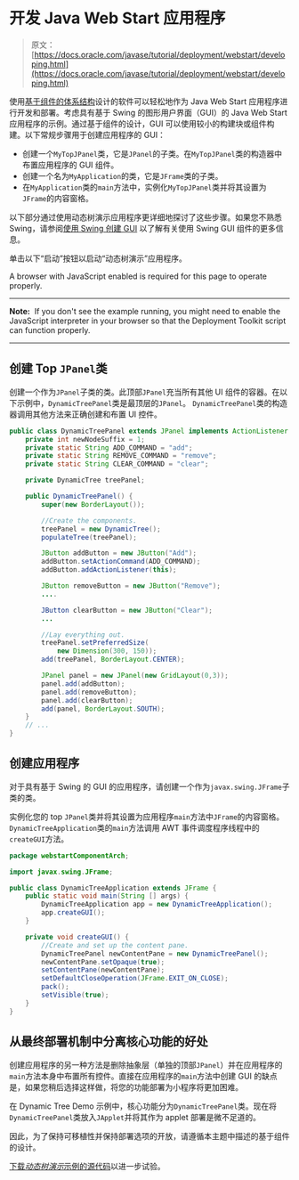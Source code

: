 # 开发 Java Web Start 应用程序

> 原文： [https://docs.oracle.com/javase/tutorial/deployment/webstart/developing.html](https://docs.oracle.com/javase/tutorial/deployment/webstart/developing.html)

使用[基于组件的体系结构](../index.html#componentBasedArch)设计的软件可以轻松地作为 Java Web Start 应用程序进行开发和部署。考虑具有基于 Swing 的图形用户界面（GUI）的 Java Web Start 应用程序的示例。通过基于组件的设计，GUI 可以使用较小的构建块或组件构建。以下常规步骤用于创建应用程序的 GUI：

*   创建一个`MyTopJPanel`类，它是`JPanel`的子类。在`MyTopJPanel`类的构造器中布置应用程序的 GUI 组件。
*   创建一个名为`MyApplication`的类，它是`JFrame`类的子类。
*   在`MyApplication`类的`main`方法中，实例化`MyTopJPanel`类并将其设置为`JFrame`的内容窗格。

以下部分通过使用动态树演示应用程序更详细地探讨了这些步骤。如果您不熟悉 Swing，请参阅[使用 Swing 创建 GUI](../../uiswing/index.html) 以了解有关使用 Swing GUI 组件的更多信息。

单击以下“启动”按钮以启动“动态树演示”应用程序。

<noscript>A browser with JavaScript enabled is required for this page to operate properly.</noscript>

* * *

**Note:**  If you don't see the example running, you might need to enable the JavaScript interpreter in your browser so that the Deployment Toolkit script can function properly.

* * *

## 创建 Top `JPanel`类

创建一个作为`JPanel`子类的类。此顶部`JPanel`充当所有其他 UI 组件的容器。在以下示例中，`DynamicTreePanel`类是最顶层的`JPanel`。 `DynamicTreePanel`类的构造器调用其他方法来正确创建和布置 UI 控件。

```java
public class DynamicTreePanel extends JPanel implements ActionListener {
    private int newNodeSuffix = 1;
    private static String ADD_COMMAND = "add";
    private static String REMOVE_COMMAND = "remove";
    private static String CLEAR_COMMAND = "clear";

    private DynamicTree treePanel;

    public DynamicTreePanel() {
        super(new BorderLayout());

        //Create the components.
        treePanel = new DynamicTree();
        populateTree(treePanel);

        JButton addButton = new JButton("Add");
        addButton.setActionCommand(ADD_COMMAND);
        addButton.addActionListener(this);

        JButton removeButton = new JButton("Remove");
        ....

        JButton clearButton = new JButton("Clear");
        ...

        //Lay everything out.
        treePanel.setPreferredSize(
            new Dimension(300, 150));
        add(treePanel, BorderLayout.CENTER);

        JPanel panel = new JPanel(new GridLayout(0,3));
        panel.add(addButton);
        panel.add(removeButton); 
        panel.add(clearButton);
        add(panel, BorderLayout.SOUTH);
    }
    // ...
}

```

## 创建应用程序

对于具有基于 Swing 的 GUI 的应用程序，请创建一个作为`javax.swing.JFrame`子类的类。

实例化您的 top `JPanel`类并将其设置为应用程序`main`方法中`JFrame`的内容窗格。 `DynamicTreeApplication`类的`main`方法调用 AWT 事件调度程序线程中的`createGUI`方法。

```java
package webstartComponentArch;

import javax.swing.JFrame;

public class DynamicTreeApplication extends JFrame {
    public static void main(String [] args) {
        DynamicTreeApplication app = new DynamicTreeApplication();
        app.createGUI();
    }

    private void createGUI() {
        //Create and set up the content pane.
        DynamicTreePanel newContentPane = new DynamicTreePanel();
        newContentPane.setOpaque(true); 
        setContentPane(newContentPane);
        setDefaultCloseOperation(JFrame.EXIT_ON_CLOSE);
        pack();
        setVisible(true);
    }    
}

```

## 从最终部署机制中分离核心功能的好处

创建应用程序的另一种方法是删除抽象层（单独的顶部`JPanel`）并在应用程序的`main`方法本身中布置所有控件。直接在应用程序的`main`方法中创建 GUI 的缺点是，如果您稍后选择这样做，将您的功能部署为小程序将更加困难。

在 Dynamic Tree Demo 示例中，核心功能分为`DynamicTreePanel`类。现在将`DynamicTreePanel`类放入`JApplet`并将其作为 applet 部署是微不足道的。

因此，为了保持可移植性并保持部署选项的开放，请遵循本主题中描述的基于组件的设计。

[下载*动态树演示*示例的源代码](examplesIndex.html#DynamicTreeDemo)以进一步试验。